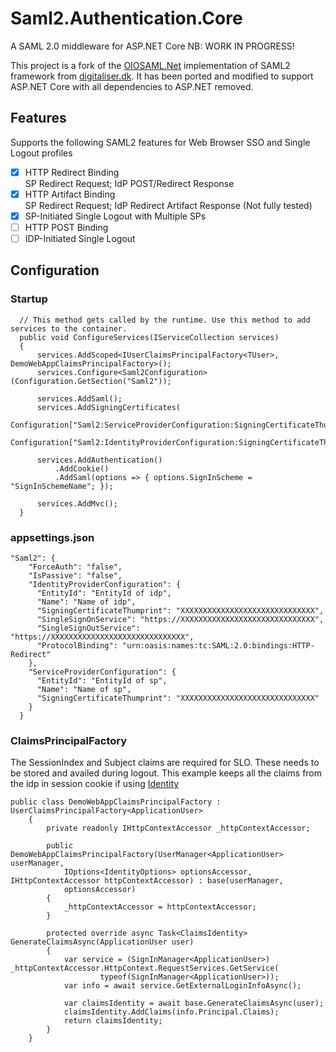 # Saml2.Authentication.Core
A SAML 2.0 middleware for ASP.NET Core
NB: WORK IN PROGRESS!

This project is a fork of the [OIOSAML.Net](https://www.digitaliser.dk/resource/3849744) implementation of SAML2 framework from [digitaliser.dk](https://www.digitaliser.dk/). It has been ported and modified to support ASP.NET Core with all dependencies to ASP.NET removed.

## Features
Supports the following SAML2 features for Web Browser SSO and Single Logout profiles
  - [x]  HTTP Redirect Binding <br/>
         SP Redirect Request; IdP POST/Redirect Response
  - [x]  HTTP Artifact Binding <br/>
         SP Redirect Request; IdP Redirect Artifact Response (Not fully tested)
  - [x] SP-Initiated Single Logout with Multiple SPs
  - [ ] HTTP POST Binding <br/>
  - [ ] IDP-Initiated Single Logout
  
## Configuration
### Startup
```
  // This method gets called by the runtime. Use this method to add services to the container.
  public void ConfigureServices(IServiceCollection services)
  {
      services.AddScoped<IUserClaimsPrincipalFactory<TUser>, DemoWebAppClaimsPrincipalFactory>();		
      services.Configure<Saml2Configuration>(Configuration.GetSection("Saml2"));

      services.AddSaml();
      services.AddSigningCertificates(
          Configuration["Saml2:ServiceProviderConfiguration:SigningCertificateThumprint"],
          Configuration["Saml2:IdentityProviderConfiguration:SigningCertificateThumprint"]);

      services.AddAuthentication()
          .AddCookie()
          .AddSaml(options => { options.SignInScheme = "SignInSchemeName"; });

      services.AddMvc();
  }
```
### appsettings.json
```
"Saml2": {
    "ForceAuth": "false",
    "IsPassive": "false",
    "IdentityProviderConfiguration": {
      "EntityId": "EntityId of idp",
      "Name": "Name of idp",
      "SigningCertificateThumprint": "XXXXXXXXXXXXXXXXXXXXXXXXXXXXXX",
      "SingleSignOnService": "https://XXXXXXXXXXXXXXXXXXXXXXXXXXXXXX",
      "SingleSignOutService": "https://XXXXXXXXXXXXXXXXXXXXXXXXXXXXXX",
      "ProtocolBinding": "urn:oasis:names:tc:SAML:2.0:bindings:HTTP-Redirect"
    },
    "ServiceProviderConfiguration": {
      "EntityId": "EntityId of sp",
      "Name": "Name of sp",
      "SigningCertificateThumprint": "XXXXXXXXXXXXXXXXXXXXXXXXXXXXXX"
    }
  }
```
### ClaimsPrincipalFactory
The SessionIndex and Subject claims are required for SLO. These needs to be stored and availed during logout.
This example keeps all the claims from the idp in session cookie if using [Identity](https://docs.microsoft.com/en-us/aspnet/core/security/authentication/identity?tabs=visual-studio%2Caspnetcore2x)

```
public class DemoWebAppClaimsPrincipalFactory : UserClaimsPrincipalFactory<ApplicationUser>
    {
        private readonly IHttpContextAccessor _httpContextAccessor;

        public DemoWebAppClaimsPrincipalFactory(UserManager<ApplicationUser> userManager,
            IOptions<IdentityOptions> optionsAccessor, IHttpContextAccessor httpContextAccessor) : base(userManager,
            optionsAccessor)
        {
            _httpContextAccessor = httpContextAccessor;
        }

        protected override async Task<ClaimsIdentity> GenerateClaimsAsync(ApplicationUser user)
        {
            var service = (SignInManager<ApplicationUser>) _httpContextAccessor.HttpContext.RequestServices.GetService(
                    typeof(SignInManager<ApplicationUser>));
            var info = await service.GetExternalLoginInfoAsync();

            var claimsIdentity = await base.GenerateClaimsAsync(user);
            claimsIdentity.AddClaims(info.Principal.Claims); 
            return claimsIdentity;
        }
    }
```
